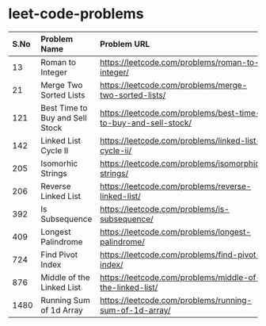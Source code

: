 # leet-code-problems

| S.No | Problem Name | Problem URL |
| :--- | :----------- | :---------- |
| 13 | Roman to Integer | https://leetcode.com/problems/roman-to-integer/ |
| 21 | Merge Two Sorted Lists | https://leetcode.com/problems/merge-two-sorted-lists/ |
| 121 | Best Time to Buy and Sell Stock | https://leetcode.com/problems/best-time-to-buy-and-sell-stock/ |
| 142 | Linked List Cycle II | https://leetcode.com/problems/linked-list-cycle-ii/ |
| 205 | Isomorhic Strings | https://leetcode.com/problems/isomorphic-strings/ |
| 206 | Reverse Linked List | https://leetcode.com/problems/reverse-linked-list/ |
| 392 | Is Subsequence | https://leetcode.com/problems/is-subsequence/ |
| 409 | Longest Palindrome | https://leetcode.com/problems/longest-palindrome/ |
| 724 | Find Pivot Index | https://leetcode.com/problems/find-pivot-index/ |
| 876 | Middle of the Linked List | https://leetcode.com/problems/middle-of-the-linked-list/ |
| 1480 | Running Sum of 1d Array | https://leetcode.com/problems/running-sum-of-1d-array/ |
